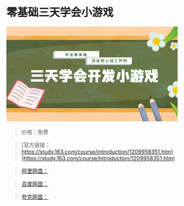 # 零基础三天学会小游戏

![img](../../../assets/study163/free/c18ee5a59b2c4f0b94a2edc35b5d1b5f.jpg)

> 价格：免费

> [官方链接：https://study.163.com/course/introduction/1209958351.htm](https://study.163.com/course/introduction/1209958351.htm)

> [阿里网盘：]()

> [百度网盘：]()

> [夸克网盘：]()

